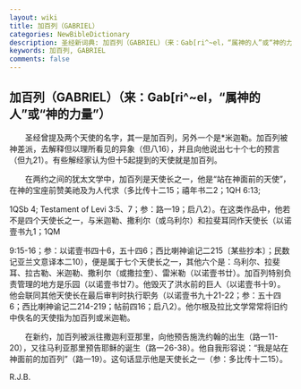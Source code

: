 ```yaml
---
layout: wiki
title: 加百列（GABRIEL）
categories: NewBibleDictionary
description: 圣经新词典: 加百列（GABRIEL）（来：Gab[ri^~el，“属神的人”或“神的力量”）
keywords: 加百列, GABRIEL
comments: false
---
```


## 加百列（GABRIEL）（来：Gab[ri^~el，“属神的人”或“神的力量”）

　　圣经曾提及两个天使的名字，其一是加百列，另外一个是*米迦勒。加百列被神差派，去解释但以理所看见的异象（但八16），并且向他说出七十个七的预言（但九21）。有些解经家认为但十5起提到的天使就是加百列。

　　在两约之间的犹太文学中，加百列是天使长之一，他是“站在神面前的天使”，在神的宝座前赞美祂及为人代求（多比传十二15；禧年书二2；1QH 6:13;

1QSb 4; Testament of Levi 3:5、7；参：路一19；启八2）。在这类作品中，他若不是四个天使长之一，与米迦勒、撒利尔（或乌利尔）和拉斐耳同作天使长（以诺壹书九1；1QM

9:15-16；参：以诺壹书四十6，五十四6；西比喇神谕记二215〔某些抄本〕；民数记亚兰文意译本二10），便是属于七个天使长之一，其他六个是：乌利尔、拉斐耳、拉古勒、米迦勒、撒利尔（或撒拉奎）、雷米勒（以诺壹书廿）。加百列特别负责管理的地方是乐园（以诺壹书廿7）。他毁灭了洪水前的巨人（以诺壹书十9）。他会联同其他天使长在最后审判时执行职务（以诺壹书九十21-22；参：五十四6；西比喇神谕记二214-219；帖前四16；启八2）。他尔根及拉比文学常常将旧约中佚名的天使指为加百列或米迦勒。

　　在新约，加百列被派往撒迦利亚那里，向他预告施洗约翰的出生（路一11-20），又往马利亚那里预告耶稣的诞生（路一26-38）。他自我形容说：“我是站在神面前的加百列”（路一19）。这句话显示他是天使长之一（参：多比传十二15）。

R.J.B.








